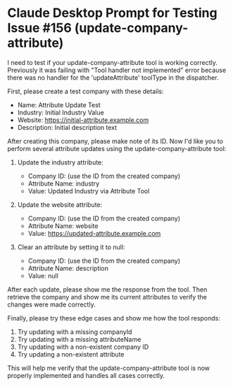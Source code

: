# Claude Desktop Prompt for Testing Issue #156 (update-company-attribute)

I need to test if your update-company-attribute tool is working correctly. Previously it was failing with "Tool handler not implemented" error because there was no handler for the 'updateAttribute' toolType in the dispatcher.

First, please create a test company with these details:
- Name: Attribute Update Test
- Industry: Initial Industry Value
- Website: https://initial-attribute.example.com
- Description: Initial description text

After creating this company, please make note of its ID. Now I'd like you to perform several attribute updates using the update-company-attribute tool:

1. Update the industry attribute:
   - Company ID: (use the ID from the created company)
   - Attribute Name: industry
   - Value: Updated Industry via Attribute Tool

2. Update the website attribute:
   - Company ID: (use the ID from the created company)
   - Attribute Name: website
   - Value: https://updated-attribute.example.com

3. Clear an attribute by setting it to null:
   - Company ID: (use the ID from the created company)
   - Attribute Name: description
   - Value: null

After each update, please show me the response from the tool. Then retrieve the company and show me its current attributes to verify the changes were made correctly.

Finally, please try these edge cases and show me how the tool responds:
1. Try updating with a missing companyId
2. Try updating with a missing attributeName
3. Try updating with a non-existent company ID
4. Try updating a non-existent attribute

This will help me verify that the update-company-attribute tool is now properly implemented and handles all cases correctly.